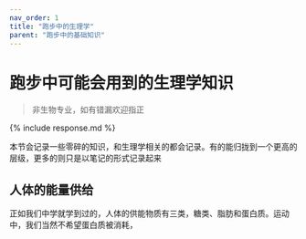 ```yaml
---
nav_order: 1
title: "跑步中的生理学"
parent: "跑步中的基础知识"
---
```


# 跑步中可能会用到的生理学知识

> 非生物专业，如有错漏欢迎指正

{% include response.md %}

本节会记录一些零碎的知识，和生理学相关的都会记录。有的能归拢到一个更高的层级，更多的则只是以笔记的形式记录起来

## 人体的能量供给
正如我们中学就学到过的，人体的供能物质有三类，糖类、脂肪和蛋白质。运动中，我们当然不希望蛋白质被消耗，
